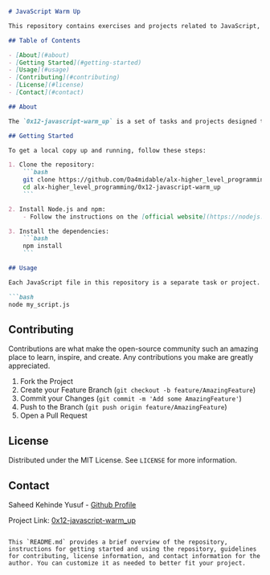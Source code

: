 ```markdown
# JavaScript Warm Up

This repository contains exercises and projects related to JavaScript, part of the ALX Higher Level Programming (https://github.com/Da4midable/alx-higher_level_programming/tree/main/0x12-javascript-warm_up) curriculum.

## Table of Contents

- [About](#about)
- [Getting Started](#getting-started)
- [Usage](#usage)
- [Contributing](#contributing)
- [License](#license)
- [Contact](#contact)

## About

The `0x12-javascript-warm_up` is a set of tasks and projects designed to get students comfortable with the basics of JavaScript. It covers fundamental concepts such as variables, data types, loops, functions, and more.

## Getting Started

To get a local copy up and running, follow these steps:

1. Clone the repository:
    ```bash
    git clone https://github.com/Da4midable/alx-higher_level_programming.git
    cd alx-higher_level_programming/0x12-javascript-warm_up
    ```

2. Install Node.js and npm:
    - Follow the instructions on the [official website](https://nodejs.org/en/download/).

3. Install the dependencies:
    ```bash
    npm install
    ```

## Usage

Each JavaScript file in this repository is a separate task or project. You can run each file using Node.js. For example:

```bash
node my_script.js
```

## Contributing

Contributions are what make the open-source community such an amazing place to learn, inspire, and create. Any contributions you make are greatly appreciated.

1. Fork the Project
2. Create your Feature Branch (`git checkout -b feature/AmazingFeature`)
3. Commit your Changes (`git commit -m 'Add some AmazingFeature'`)
4. Push to the Branch (`git push origin feature/AmazingFeature`)
5. Open a Pull Request

## License

Distributed under the MIT License. See `LICENSE` for more information.

## Contact

Saheed Kehinde Yusuf - [Github Profile](https://github.com/Da4midable)

Project Link: [0x12-javascript-warm_up](https://github.com/Da4midable/alx-higher_level_programming/tree/main/0x12-javascript-warm_up)
```

This `README.md` provides a brief overview of the repository, instructions for getting started and using the repository, guidelines for contributing, license information, and contact information for the author. You can customize it as needed to better fit your project. 
